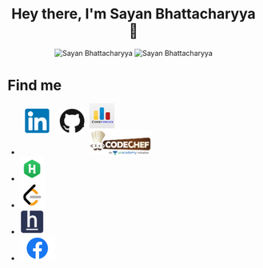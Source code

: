 
<h1 align="center"> Hey there, I'm Sayan Bhattacharyya 👋</h1>

<div align="center">
  <img src="https://github-readme-stats.vercel.app/api?username=Sayan3990&theme=chartreuse-dark&show_icons=true&hide_border=true" alt ="Sayan Bhattacharyya">
  <img src="https://github-readme-stats.vercel.app/api/top-langs/?username=Sayan3990&hide_border=true&theme=chartreuse-dark&show_icons=true&" alt ="Sayan Bhattacharyya">
</div>


<h1>Find me</h1>

<ul>
  <li style="list-style: none; float: left; padding: 10px;" "><a href="https://www.linkedin.com/in/sayan-bhattacharyya-aa44a61a4"><img height="50px" src="./img/LinkedIn.png" alt="LinkedIn"></a></li>
  <li style="list-style: none; float: left; padding: 10px;"><a href="https://github.com/Sayan3990"><img height="50px" src="./img/GitHub-logo.jpg" alt="Github"></a></li>
  <li><a href="https://codeforces.com/profile/1905345"><img height="50px" src="./img/Codeforces.png" alt="CodeForces"></a></li>
  <li><a href="https://www.codechef.com/users/trust_me345"><img height="50px" src="./img/Codechef-logo.png" alt="Codechef"></a></li>
  <li><a href="https://www.hackerrank.com/sayan_bhatta2017"><img height="50px" src="./img/HackerRank_logo.png" alt="HackerRank"></a></li>
  <li><a href="https://leetcode.com/trust_me345"><img height="50px" src="./img/leetcode.png" alt="LeetCode"></a></li>
  <li><a href="https://www.hackerearth.com/@sayan.bhatta2017"><img height="50px" src="./img/horizontal-og-image.png" alt="HackerEarth"></a></li>
  <li><a href="https://www.facebook.com/sayan.bhattacharyya.3990"><img height="50px" src="./img/Facebook-logo.png" alt="Facebook"></a></li>
</ul>
